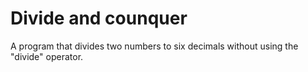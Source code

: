 Divide and counquer
===================
A program that divides two numbers to six decimals without using the "divide" operator.
